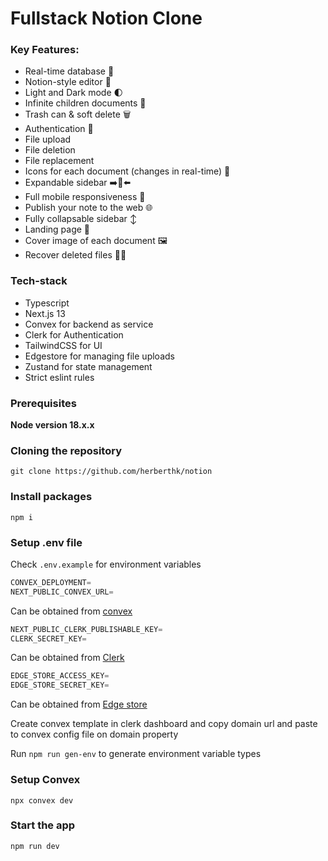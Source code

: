 # Fullstack Notion Clone

### Key Features:

- Real-time database  🔗 
- Notion-style editor 📝 
- Light and Dark mode 🌓
- Infinite children documents 🌲
- Trash can & soft delete 🗑️
- Authentication 🔐 
- File upload
- File deletion
- File replacement
- Icons for each document (changes in real-time) 🌠
- Expandable sidebar ➡️🔀⬅️
- Full mobile responsiveness 📱
- Publish your note to the web 🌐
- Fully collapsable sidebar ↕️
- Landing page 🛬
- Cover image of each document 🖼️
- Recover deleted files 🔄📄

### Tech-stack
- Typescript
- Next.js 13
- Convex for backend as service
- Clerk for Authentication
- TailwindCSS for UI
- Edgestore for managing file uploads
- Zustand for state management
- Strict eslint rules


### Prerequisites

**Node version 18.x.x**

### Cloning the repository

```shell
git clone https://github.com/herberthk/notion
```

### Install packages

```shell
npm i
```

### Setup .env file

Check `.env.example` for environment variables

```ts
CONVEX_DEPLOYMENT=
NEXT_PUBLIC_CONVEX_URL=
```
Can be obtained from [convex](https://www.convex.dev/)
```ts
NEXT_PUBLIC_CLERK_PUBLISHABLE_KEY=
CLERK_SECRET_KEY=
```
Can be obtained from [Clerk](https://clerk.com/)
```ts
EDGE_STORE_ACCESS_KEY=
EDGE_STORE_SECRET_KEY=
```
Can be obtained from [Edge store](https://edgestore.dev/)

 Create convex template in clerk dashboard and copy domain url and paste to convex config file on domain property

 Run `npm run gen-env` to generate environment variable types

<!-- # Deployment used by `npx convex dev` -->
### Setup Convex

```shell
npx convex dev

```

### Start the app

```shell
npm run dev
```
